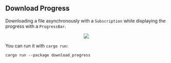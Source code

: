 ## Download Progress

Downloading a file asynchronously with a `Subscription` while displaying the progress with a `ProgressBar`.

<div align="center">
  <a href="https://gfycat.com/watchfulwelcomeladybird">
    <img src="https://gfycat.com/watchfulwelcomeladybird">
  </a>
</div>

You can run it with `cargo run`:

```
cargo run --package download_progress
```
